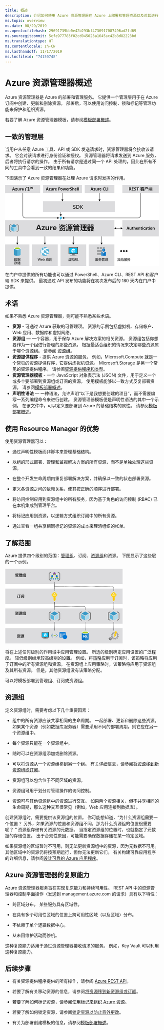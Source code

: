 ```yaml
---
title: 概述
description: 介绍如何使用 Azure 资源管理器在 Azure 上部署和管理资源以及对其进行访问控制。
ms.topic: overview
ms.date: 08/29/2019
ms.openlocfilehash: 29691739bb0e42b293bf4730917087496ad2fd69
ms.sourcegitcommit: 5cfe977783f02cd045023a1645ac42b8d82223bd
ms.translationtype: HT
ms.contentlocale: zh-CN
ms.lasthandoff: 11/17/2019
ms.locfileid: "74150748"
---
```

# <a name="azure-resource-manager-overview"></a>Azure 资源管理器概述

Azure 资源管理器是 Azure 的部署和管理服务。 它提供一个管理层用于在 Azure 订阅中创建、更新和删除资源。 部署后，可以使用访问控制、锁和标记等管理功能来保护和组织资源。

若要了解 Azure 资源管理器模板，请参阅[模板部署概述](template-deployment-overview.md)。

## <a name="consistent-management-layer"></a>一致的管理层

当用户从任意 Azure 工具、API 或 SDK 发送请求时，资源管理器将会接收该请求。 它会对该请求进行身份验证和授权。 资源管理器将请求发送到 Azure 服务，后者将执行请求的操作。 由于所有请求是通过同一个 API 处理的，因此在所有不同的工具中会看到一致的结果和功能。

下图演示了 Azure 资源管理器在处理 Azure 请求时发挥的作用。 

![Resource Manager 请求模型](./media/resource-group-overview/consistent-management-layer.png)

在门户中提供的所有功能也可以通过 PowerShell、Azure CLI、REST API 和客户端 SDK 来提供。 最初通过 API 发布的功能将在初次发布后的 180 天内在门户中提供。

## <a name="terminology"></a>术语

如果不熟悉 Azure 资源管理器，则可能不熟悉某些术语。

* **资源** - 可通过 Azure 获取的可管理项。 资源的示例包括虚拟机、存储帐户、Web 应用、数据库和虚拟网络。
* **资源组** — 一个容器，用于保存 Azure 解决方案的相关资源。 资源组包括你想要作为一个组进行管理的那些资源。 根据最适合组织的情况来决定哪些资源属于哪个资源组。 请参阅 [资源组](#resource-groups)。
* **资源提供程序** - 提供 Azure 资源的服务。 例如，Microsoft.Compute 就是一个常见的资源提供程序，它提供虚拟机资源。 Microsoft.Storage 是另一个常见的资源提供程序。 请参阅[资源提供程序和类型](resource-manager-supported-services.md)。
* **资源管理器模板** - 一个 JavaScript 对象表示法 (JSON) 文件，用于定义一个或多个要部署到资源组或订阅的资源。 使用模板能够以一致方式反复部署资源。 请参阅[模板部署概述](template-deployment-overview.md)。
* **声明性语法** — 一种语法，允许声明“以下是我想要创建的项目”，而不需要编写一系列编程命令来进行创建。 资源管理器模板便是声明性语法的其中一个示例。 在该文件中，可以定义要部署到 Azure 的基础结构的属性。  请参阅[模板部署概述](template-deployment-overview.md)。

## <a name="the-benefits-of-using-resource-manager"></a>使用 Resource Manager 的优势

使用资源管理器可以：

* 通过声明性模板而非脚本来管理基础结构。

* 以组的形式部署、管理和监视解决方案的所有资源，而不是单独处理这些资源。

* 在整个开发生命周期内重复部署解决方案，并确保以一致的状态部署资源。

* 定义各资源之间的依赖关系，使其按正确的顺序进行部署。

* 将访问控制应用到资源组中的所有服务，因为基于角色的访问控制 (RBAC) 已在本机集成到管理平台。

* 将标记应用到资源，以逻辑方式组织订阅中的所有资源。

* 通过查看一组共享相同标记的资源的成本来理清组织的帐单。

## <a name="understand-scope"></a>了解范围

Azure 提供四个级别的范围：[管理组](../governance/management-groups/overview.md)、订阅、[资源组](#resource-groups)和资源。 下图显示了这些层的一个示例。

![范围](./media/resource-group-overview/scope-levels.png)

将在上述任何级别的作用域中应用管理设置。 所选的级别确定应用设置的广泛程度。 较低级别继承较高级别的设置。 例如，将[策略](../governance/policy/overview.md)应用于订阅时，该策略将应用于订阅中的所有资源组和资源。 在资源组上应用策略时，该策略将应用于资源组及其所有资源。 但是，其他资源组没有该策略分配。

可以将模板部署到管理组、订阅或资源组。

## <a name="resource-groups"></a>资源组

定义资源组时，需要考虑以下几个重要因素：

* 组中的所有资源应该共享相同的生命周期。 一起部署、更新和删除这些资源。 如果某个资源（例如数据库服务器）需要采用不同的部署周期，则它应在另一个资源组中。

* 每个资源只能在一个资源组中。

* 随时可以在资源组添加或删除资源。

* 可以将资源从一个资源组移到另一个组。 有关详细信息，请参阅[将资源移到新资源组或订阅](resource-group-move-resources.md)。

* 资源组可以包含位于不同区域的资源。

* 资源组可用于划分对管理操作的访问控制。

* 资源可与其他资源组中的资源进行交互。 如果两个资源相关，但不共享相同的生命周期，那么这种交互很常见（例如，Web 应用连接到数据库）。

创建资源组时，需要提供该资源组的位置。 你可能想知道，“为什么资源组需要一个位置？ 另外，如果资源的位置和资源组不同，那为什么资源组的位置很重要呢？ ” 资源组存储有关资源的元数据。 当指定资源组的位置时，也就指定了元数据的存储位置。 出于合规性原因，可能需要确保数据存储在某一特定区域。

如果资源组的区域暂时不可用，则无法更新资源组中的资源，因为元数据不可用。 其他区域中的资源仍将按预期运行，但你无法更新它们。 有关构建可靠应用程序的详细信息，请参阅[设计可靠的 Azure 应用程序](/azure/architecture/checklist/resiliency-per-service)。

## <a name="resiliency-of-azure-resource-manager"></a>Azure 资源管理器的复原能力

Azure 资源管理器服务旨在实现复原能力和持续可用性。 REST API 中的资源管理器和控制平面操作（发送到 management.azure.com 的请求）具有以下特性：

* 跨区域分布。 某些服务具有区域性。

* 在具有多个可用性区域的位置上跨可用性区域（以及区域）分布。

* 不依赖于单个逻辑数据中心。

* 从未因维护活动而停机。

这种复原能力适用于通过资源管理器接收请求的服务。 例如，Key Vault 可以利用这种复原能力。

## <a name="next-steps"></a>后续步骤

* 有关资源提供程序提供的所有操作，请参阅 [Azure REST API](/rest/api/azure/)。

* 若要了解有关移动资源的信息，请参阅[将资源移到新资源组或订阅](resource-group-move-resources.md)。

* 若要了解如何标记资源，请参阅[使用标记来组织 Azure 资源](resource-group-using-tags.md)。

* 若要了解如何锁定资源，请参阅[锁定资源以防止意外更改](resource-group-lock-resources.md)。

* 有关为部署创建模板的信息，请参阅[模板部署概述](template-deployment-overview.md)。
